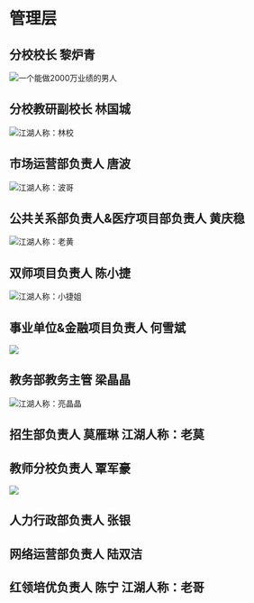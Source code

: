 # 管理层

## 分校校长 黎炉青

![&#x4E00;&#x4E2A;&#x80FD;&#x505A;2000&#x4E07;&#x4E1A;&#x7EE9;&#x7684;&#x7537;&#x4EBA;](../.gitbook/assets/wei-xin-tu-pian-20181104095842.jpg)

## 分校教研副校长 林国城

![&#x6C5F;&#x6E56;&#x4EBA;&#x79F0;&#xFF1A;&#x6797;&#x6821;](../.gitbook/assets/wei-xin-tu-pian-20181031114536-kao-bei.jpg)

## 市场运营部负责人 唐波

![&#x6C5F;&#x6E56;&#x4EBA;&#x79F0;&#xFF1A;&#x6CE2;&#x54E5;](../.gitbook/assets/wei-xin-tu-pian-20181104101357.jpg)

## 公共关系部负责人&医疗项目部负责人 黄庆稳

![&#x6C5F;&#x6E56;&#x4EBA;&#x79F0;&#xFF1A;&#x8001;&#x9EC4;](../.gitbook/assets/wei-xin-tu-pian-20181104214258.jpg)

## 双师项目负责人 陈小捷

![&#x6C5F;&#x6E56;&#x4EBA;&#x79F0;&#xFF1A;&#x5C0F;&#x6377;&#x59D0;](../.gitbook/assets/wei-xin-tu-pian-20181102140413.png)

## 事业单位&金融项目负责人 何雪斌

![](../.gitbook/assets/he-xue-bin.jpg)

## 教务部教务主管 梁晶晶

![&#x6C5F;&#x6E56;&#x4EBA;&#x79F0;&#xFF1A;&#x4EAE;&#x6676;&#x6676;](../.gitbook/assets/wei-xin-tu-pian-20181104213527.jpg)

## 招生部负责人 莫雁琳 江湖人称：老莫 

## 教师分校负责人 覃军豪

![](../.gitbook/assets/wei-xin-tu-pian-20181104091540.jpg)

## 人力行政部负责人 张银

## 网络运营部负责人 陆双洁

## 红领培优负责人 陈宁 江湖人称：老哥

